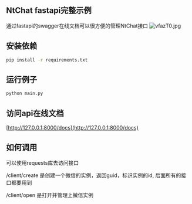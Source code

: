 ## NtChat fastapi完整示例

通过fastapi的swagger在线文档可以很方便的管理NtChat接口
![vfazT0.jpg](https://s1.ax1x.com/2022/08/29/vfazT0.jpg)

## 安装依赖
```bash
pip install -r requirements.txt
```

## 运行例子
```bash
python main.py
```

## 访问api在线文档
[http://127.0.0.1:8000/docs](http://127.0.0.1:8000/docs)


## 如何调用 

可以使用requests库去访问接口

/client/create 是创建一个微信的实例，返回guid，标识实例的id, 后面所有的接口都要用到

/client/open   是打开并管理上微信实例